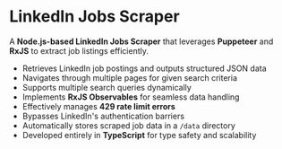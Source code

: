  # **LinkedIn Jobs Scraper**

A **Node.js-based LinkedIn Jobs Scraper** that leverages **Puppeteer** and **RxJS** to extract job listings efficiently.  

- Retrieves LinkedIn job postings and outputs structured JSON data  
- Navigates through multiple pages for given search criteria  
- Supports multiple search queries dynamically  
- Implements **RxJS Observables** for seamless data handling  
- Effectively manages **429 rate limit errors**  
- Bypasses LinkedIn's authentication barriers  
- Automatically stores scraped job data in a `/data` directory  
- Developed entirely in **TypeScript** for type safety and scalability  
